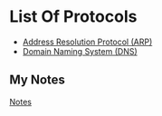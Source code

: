 # List Of Protocols
- [Address Resolution Protocol (ARP)](arp.md)
- [Domain Naming System (DNS)](dns-protocol.md)
## My Notes
[Notes](mynotes/list-of-protocols-notes.md)
